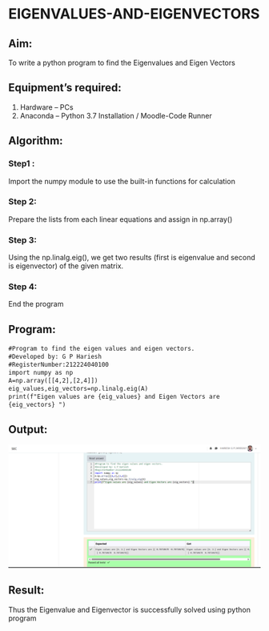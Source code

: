 # EIGENVALUES-AND-EIGENVECTORS
## Aim:
To write a python program to find the Eigenvalues and Eigen Vectors
## Equipment’s required:
1. 	Hardware – PCs
2. 	Anaconda – Python 3.7 Installation / Moodle-Code Runner
## Algorithm:
### Step1 :
Import the numpy module to use the built-in functions for calculation 
### Step 2: 
Prepare the lists from each linear equations and assign in np.array()
### Step 3: 
Using the np.linalg.eig(),  we get two results (first is eigenvalue and second is eigenvector) of the given matrix.
### Step 4: 
End the program
## Program:
```
#Program to find the eigen values and eigen vectors.
#Developed by: G P Hariesh
#RegisterNumber:212224040100
import numpy as np
A=np.array([[4,2],[2,4]])
eig_values,eig_vectors=np.linalg.eig(A)
print(f"Eigen values are {eig_values} and Eigen Vectors are {eig_vectors} ")
```

## Output:
![alt text](<Screenshot 2025-04-08 162325.png>)
## Result:
Thus the Eigenvalue and Eigenvector is successfully solved using python program